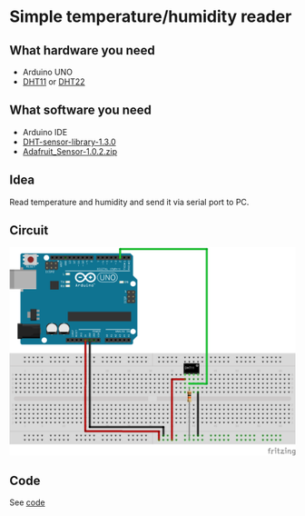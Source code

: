 Simple temperature/humidity reader
===

What hardware you need
---

- Arduino UNO
- [DHT11](www.micropik.com/PDF/dht11.pdf) or [DHT22](https://www.sparkfun.com/datasheets/Sensors/Temperature/DHT22.pdf)

What software you need
--

- Arduino IDE
- [DHT-sensor-library-1.3.0](https://github.com/adafruit/DHT-sensor-library)
- [Adafruit_Sensor-1.0.2.zip](https://github.com/adafruit/Adafruit_Sensor)

Idea
---

Read temperature and humidity and send it via serial port to PC.

Circuit
---

![Circuit](sketch/dht11_bb.png)

Code
---

See [code](code/code.ino)
